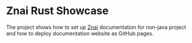 # Znai Rust Showcase

The project shows how to set up [Znai](https://testingisdocumenting.org/znai) documentation for non-java project and how to deploy documentation website as GitHub pages.